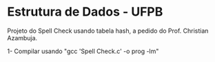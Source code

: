 # Estrutura de Dados - UFPB
Projeto do Spell Check usando tabela hash, a pedido do Prof. Christian Azambuja.

1- Compilar usando "gcc 'Spell Check.c' -o prog -lm"
